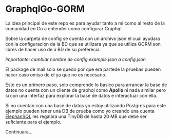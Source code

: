 # GraphqlGo-GORM


La idea principal de este repo es para ayudar tanto a mi como al resto 
de la comunidad en Go a entender como configurar Graphql. <br /> 

Sobre la carpeta de config se cuenta con un archivo json el cual ayudara con
la configuracion de la BD que se utilizara ya que se utiliza GORM son libres 
de hacer uso de a BD de su preferecia. <br /> 

<i>Importante: cambiar nombre de config.example.json a config.json </i>

El package de mail solo se quedo por que era partede la pruebas pueden hacer 
caso omiso de el ya que no es necesario. 

Este es un primero paso, solo comprende lo basico para arrancar la base de datos
no cuenta con un cliente de graphql como <b> Apollo </b> ni nada similar pero si 
con una interfaz para explorar la base de datos e interactuar con ella.

Si no cuentan con una base de datos yo estoy utilizando Postgres para este ejemplo
pueden tener una DB de prueba como yo creando una cuenta <a href="https://www.elephantsql.com/">ElephanSQL</a>
les regalara una TinyDB de hasta 20 MB que debe ser suficiente para el ejemplo.

Continuara...
